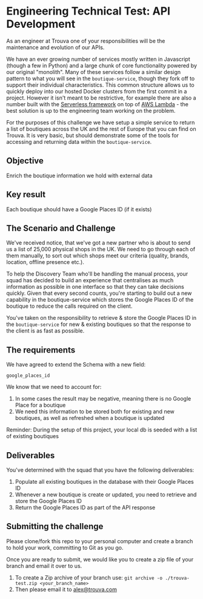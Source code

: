 # Engineering Technical Test: API Development

As an engineer at Trouva one of your responsibilities will be the maintenance and evolution of our APIs.

We have an ever growing number of services mostly written in Javascript (though a few in Python) and a large chunk of core functionality powered by our original "monolith". Many of these services follow a similar design pattern to what you will see in the `boutique-service`, though they fork off to support their individual characteristics. This common structure allows us to quickly deploy into our hosted Docker clusters from the first commit in a project. However it isn't meant to be restrictive, for example there are also a number built with the [Serverless framework](https://serverless.com/) on top of [AWS Lambda](https://aws.amazon.com/lambda/) - the best solution is up to the engineering team working on the problem.

For the purposes of this challenge we have setup a simple service to return a list of boutiques across the UK and the rest of Europe that you can find on Trouva. It is very basic, but should demonstrate some of the tools for accessing and returning data within the `boutique-service`.

## Objective

Enrich the boutique information we hold with external data

## Key result

Each boutique should have a Google Places ID (if it exists)

## The Scenario and Challenge

We've received notice, that we've got a new partner who is about to send us a list of 25,000 physical shops in the UK. We need to go through each of them manually, to sort out which shops meet our criteria (quality, brands, location, offline presence etc.).

To help the Discovery Team who'll be handling the manual process, your squad has decided to build an experience that centralises as much information as possible in one interface so that they can take decisions quickly. Given that every second counts, you're starting to build out a new capability in the boutique-service which stores the Google Places ID of the boutique to reduce the calls required on the client.

You've taken on the responsibility to retrieve & store the Google Places ID in the `boutique-service` for new & existing boutiques so that the response to the client is as fast as possible. 

## The requirements

We have agreed to extend the Schema with a new field:

```
google_places_id
```

We know that we need to account for:
1. In some cases the result may be negative, meaning there is no Google Place for a boutique
2. We need this information to be stored both for existing and new boutiques, as well as refreshed when a boutique is updated

Reminder: During the setup of this project, your local db is seeded with a list of existing boutiques

## Deliverables
You've determined with the squad that you have the following deliverables:
1. Populate all existing boutiques in the database with their Google Places ID 
2. Whenever a new boutique is create or updated, you need to retrieve and store the Google Places ID
3. Return the Google Places ID as part of the API response

## Submitting the challenge

Please clone/fork this repo to your personal computer and create a branch to hold your work, committing to Git as you go.

Once you are ready to submit, we would like you to create a zip file of your branch and email it over to us.

1. To create a Zip archive of your branch use: `git archive -o ./trouva-test.zip <your_branch_name>`
2. Then please email it to alex@trouva.com
